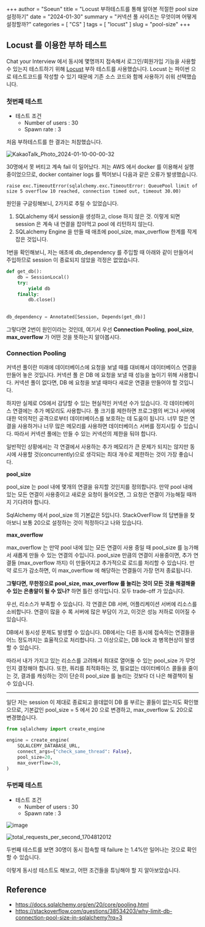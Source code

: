 +++
author = "Soeun"
title = "Locust 부하테스트를 통해 알아본 적절한 pool size 설정하기"
date = "2024-01-30"
summary = "커넥션 풀 사이즈는 무엇이며 어떻게 설정할까?"
categories = [
    "CS"
]
tags = [
    "locust"
]
slug = "pool-size"
+++

## Locust 를 이용한 부하 테스트

Chat your Interview 에서 동시에 몇명까지 접속해서 로그인/회원가입 기능을 사용할 수 있는지 테스트하기 위해 [Locust](https://locust.io/) 부하 테스트를 사용했습니다. Locust 는 파이썬 으로 테스트코드를 작성할 수 있기 때문에 기존 소스 코드와 함께 사용하기 쉬워 선택했습니다.

### 첫번째 테스트

- 테스트 조건 
	- Number of users : 30
	- Spawn rate : 3

처음 부하테스트를 한 결과는 처참했습니다. 


![KakaoTalk_Photo_2024-01-10-00-00-32](https://github.com/ddoddii/resume-ai-chat/assets/95014836/10e15c5a-e3d2-47d3-9e6f-0cae79315bc6)

30명에서 못 버티고 계속 fail 이 일어났다. 저는 AWS 에서 docker 를 이용해서 실행중이었으므로, docker container logs 를 찍어보니 다음과 같은 오류가 발생했습니다. 


```text
raise exc.TimeoutError(sqlalchemy.exc.TimeoutError: QueuePool limit of size 5 overflow 10 reached, connection timed out, timeout 30.00)
```

원인을 구글링해보니, 2가지로 추릴 수 있었습니다. 

1. SQLalchemy 에서 session을 생성하고, close 하지 않은 것. 이렇게 되면 session 은 계속 내 연결을 잡아먹고 pool 에 리턴하지 않는다. 
2.  SQLalchemy Engine 을 만들 때 애초에 pool_size, max_overflow 한계를 작게 잡은 것입니다. 

1번을 확인해보니, 저는 애초에 db_dependency 를 주입할 때 아래와 같이 만들어서 주입하므로 session 이 종료되지 않았을 걱정은 없었습니다. 

```python
def get_db():  
    db = SessionLocal()  
    try:  
        yield db  
    finally:  
        db.close()  
  
  
db_dependency = Annotated[Session, Depends(get_db)]
```

그렇다면 2번이 원인이라는 것인데, 여기서 우선 **Connection Pooling**, **pool_size**, **max_overflow** 가 어떤 것을 뜻하는지 알아봅시다. 

### Connection Pooling

커넥션 풀이란 미래에 데이터베이스에 요청을 보낼 때를 대비해서 데이터베이스 연결을 만들어 놓은 것입니다. 커넥션 풀 은 DB 에 요청을 보낼 때 성능을 높이기 위해 사용합니다. 커넥션 풀이 없다면, DB 에 요청을 보낼 때마다 새로운 연결을 만들어야 할 것입니다. 

하지만 실제로 OS에서 감당할 수 있는 현실적인 커넥션 수가 있습니다. 각 데이터베이스 연결에는 추가 메모리도 사용합니다. 풀 크기를 제한하면 프로그램의 버그나 서버에 대한 악의적인 공격으로부터 데이터베이스를 보호하는 데 도움이 됩니다. 너무 많은 연결을 사용하거나 너무 많은 메모리를 사용하면 데이터베이스 서버를 정지시킬 수 있습니다. 따라서 커넥션 풀에는 만들 수 있는 커넥션의 제한을 둬야 합니다.

일반적인 상황에서는 각 연결에서 사용하는 추가 메모리가 큰 문제가 되지는 않지만 동시에 사용할 것(concurrently)으로 생각되는 최대 개수로 제한하는 것이 가장 좋습니다.

**pool_size**

pool_size 는 pool 내에 몇개의 연결을 유지할 것인지를 정의합니다. 만약 pool 내에 있는 모든 연결이 사용중이고 새로운 요청이 들어오면, 그 요청은 연결이 가능해질 때까지 기다려야 합니다. 

SqlAlchemy 에서 pool_size 의 기본값은 5입니다. StackOverFlow 의 답변들을 찾아보니 보통 20으로 설정하는 것이 적정하다고 나와 있습니다. 

**max_overflow**

max_overflow 는 만약 pool 내에 있는 모든 연결이 사용 중일 때 pool_size 를 능가해서 새롭게 만들 수 있는 연결의 수입니다. pool_size 만큼의 연결이 사용중이면, 추가 연결들 (max_overflow 까지) 이 만들어지고 추가적으로 로드를 처리할 수 있습니다. 만약 로드가 감소하면, 이 max_overflow 에 해당하는 연결들이 가장 먼저 종료됩니다. 


**그렇다면, 무한정으로 pool_size, max_overflow 를 늘리는 것이 모든 것을 해결해줄 수 있는 은총알이 될 수 있나?** 하면 틀린 생각입니다. 모두 trade-off 가 있습니다. 

우선, 리소스가 부족할 수 있습니다. 각 연결은 DB 서버, 어플리케이션 서버에 리소스를 소비합니다. 연결이 많을 수 록 서버에 많은 부담이 가고, 이것은 성능 저하로 이어질 수 있습니다. 

DB에서 동시성 문제도 발생할 수 있습니다. DB에서는 다른 동시에 접속하는 연결들을 어느 정도까지는 효율적으로 처리합니다. 그 이상으로는, DB lock 과 병목현상이 발생할 수 있습니다. 

따라서 내가 가지고 있는 리소스를 고려해서 최대로 열어둘 수 있는 pool_size 가 무엇인지 결정해야 합니다. 또한, 쿼리를 최적화하는 것, 필요없는 데이터베이스 콜들을 줄이는 것, 결과를 캐싱하는 것이 단순히 pool_size 를 늘리는 것보다 더 나은 해결책이 될 수 있습니다. 

----

일단 저는 session 이 제대로 종료되고 쓸데없이 DB 를 부르는 콜들이 없는지도 확인했으므로, 기본값인 pool_size = 5 에서 20 으로 변경하고, max_overflow 도 20으로 변경했습니다. 

```python
from sqlalchemy import create_engine

engine = create_engine(  
    SQLALCEMY_DATABASE_URL,  
    connect_args={"check_same_thread": False},  
    pool_size=20,  
    max_overflow=20,  
)
```



### 두번째 테스트 

- 테스트 조건 
	- Number of users : 30
	- Spawn rate : 3


![image](https://github.com/ddoddii/resume-ai-chat/assets/95014836/cabeedc6-c009-40d6-a6b0-79627117f2c4)



![total_requests_per_second_1704812012](https://github.com/ddoddii/resume-ai-chat/assets/95014836/8a2d2ea1-bd3c-4d7e-83a4-55590dcce5f8)

두번째 테스트를 보면 30명이 동시 접속할 때 failure 는 1.4%만 일어나는 것으로 확인할 수 있습니다. 

이렇게 동시성 테스트도 해보고, 어떤 조건들을 튜닝해야 할 지 알아보았습니다. 



## Reference
- https://docs.sqlalchemy.org/en/20/core/pooling.html
- https://stackoverflow.com/questions/38534203/why-limit-db-connection-pool-size-in-sqlalchemy?rq=3